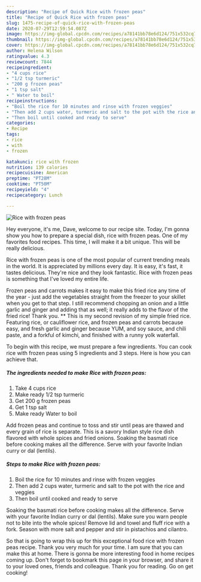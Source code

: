 ```yaml
---
description: "Recipe of Quick Rice with frozen peas"
title: "Recipe of Quick Rice with frozen peas"
slug: 1475-recipe-of-quick-rice-with-frozen-peas
date: 2020-07-29T12:59:54.087Z
image: https://img-global.cpcdn.com/recipes/a78141bb78e6d124/751x532cq70/rice-with-frozen-peas-recipe-main-photo.jpg
thumbnail: https://img-global.cpcdn.com/recipes/a78141bb78e6d124/751x532cq70/rice-with-frozen-peas-recipe-main-photo.jpg
cover: https://img-global.cpcdn.com/recipes/a78141bb78e6d124/751x532cq70/rice-with-frozen-peas-recipe-main-photo.jpg
author: Helena Wilson
ratingvalue: 4.3
reviewcount: 7844
recipeingredient:
- "4 cups rice"
- "1/2 tsp turmeric"
- "200 g frozen peas"
- "1 tsp salt"
- " Water to boil"
recipeinstructions:
- "Boil the rice for 10 minutes and rinse with frozen veggies"
- "Then add 2 cups water, turmeric and salt to the pot with the rice and veggies"
- "Then boil until cooked and ready to serve"
categories:
- Recipe
tags:
- rice
- with
- frozen

katakunci: rice with frozen 
nutrition: 139 calories
recipecuisine: American
preptime: "PT28M"
cooktime: "PT50M"
recipeyield: "4"
recipecategory: Lunch

---
```



![Rice with frozen peas](https://img-global.cpcdn.com/recipes/a78141bb78e6d124/751x532cq70/rice-with-frozen-peas-recipe-main-photo.jpg)

Hey everyone, it's me, Dave, welcome to our recipe site. Today, I'm gonna show you how to prepare a special dish, rice with frozen peas. One of my favorites food recipes. This time, I will make it a bit unique. This will be really delicious.

Rice with frozen peas is one of the most popular of current trending meals in the world. It is appreciated by millions every day. It is easy, it's fast, it tastes delicious. They're nice and they look fantastic. Rice with frozen peas is something that I've loved my entire life.

Frozen peas and carrots makes it easy to make this fried rice any time of the year - just add the vegetables straight from the freezer to your skillet when you get to that step. I still recommend chopping an onion and a little garlic and ginger and adding that as well; it really adds to the flavor of the fried rice! Thank you. ** This is my second revision of my simple fried rice. Featuring rice, or cauliflower rice, and frozen peas and carrots because easy, and fresh garlic and ginger because YUM, and soy sauce, and chili paste, and a forkful of kimchi, and finished with a runny yolk waterfall.


To begin with this recipe, we must prepare a few ingredients. You can cook rice with frozen peas using 5 ingredients and 3 steps. Here is how you can achieve that.

<!--inarticleads1-->

##### The ingredients needed to make Rice with frozen peas:

1. Take 4 cups rice
1. Make ready 1/2 tsp turmeric
1. Get 200 g frozen peas
1. Get 1 tsp salt
1. Make ready  Water to boil


Add frozen peas and continue to toss and stir until peas are thawed and every grain of rice is separate. This is a savory Indian style rice dish flavored with whole spices and fried onions. Soaking the basmati rice before cooking makes all the difference. Serve with your favorite Indian curry or dal (lentils). 

<!--inarticleads2-->

##### Steps to make Rice with frozen peas:

1. Boil the rice for 10 minutes and rinse with frozen veggies
1. Then add 2 cups water, turmeric and salt to the pot with the rice and veggies
1. Then boil until cooked and ready to serve


Soaking the basmati rice before cooking makes all the difference. Serve with your favorite Indian curry or dal (lentils). Make sure you warn people not to bite into the whole spices! Remove lid and towel and fluff rice with a fork. Season with more salt and pepper and stir in pistachios and cilantro. 

So that is going to wrap this up for this exceptional food rice with frozen peas recipe. Thank you very much for your time. I am sure that you can make this at home. There is gonna be more interesting food in home recipes coming up. Don't forget to bookmark this page in your browser, and share it to your loved ones, friends and colleague. Thank you for reading. Go on get cooking!
